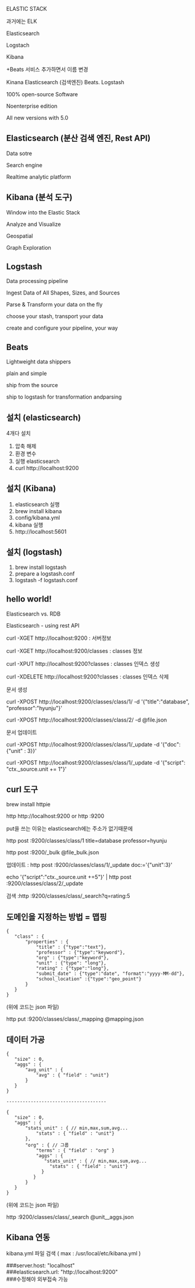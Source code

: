 ELASTIC STACK

과거에는 ELK

Elasticsearch

Logstach

Kibana

+Beats 서비스 추가하면서 이름 변경

Kinana
Elasticsearch (검색엔진)
Beats.  Logstash

100% open-source Software

Noenterprise edition

All new versions with 5.0

Elasticsearch (분산 검색 엔진, Rest API)
---
Data sotre

Search engine

Realtime analytic platform


Kibana (분석 도구)
---
Window into the Elastic Stack

Analyze and Visualize

Geospatial

Graph Exploration

Logstash 
---
Data processing pipeline

Ingest Data of All Shapes, Sizes, and Sources

Parse & Transform your data on the fly

choose your stash, transport your data

create and configure your pipeline, your way

Beats
---
Lightweight data shippers

plain and simple

ship from the source

ship to logstash for transformation andparsing

설치 (elasticsearch)
---
4개다 설치 <br>
1. 압축 해제 <br>
2. 환경 변수 <br>
3. 실행 elasticsearch <br>
4. curl http://localhost:9200 <br>

설치 (Kibana)
---
1. elasticsearch 실행
2. brew install kibana
3. config/kibana.yml
4. kibana 실행
5. http://localhost:5601

설치 (logstash)
---
1. brew install logstash
2. prepare a logstash.conf
3. logstash -f logstash.conf

hello world!
---
Elasticsearch vs. RDB

Elasticsearch - using rest API

curl -XGET http://localhost:9200 : 서버정보

curl -XGET http://localhost:9200/classes : classes 정보

curl -XPUT http://localhost:9200?classes : classes 인덱스 생성

curl -XDELETE http://localhost:9200?classes : classes 인덱스 삭제

문서 생성

curl -XPOST http://localhost:9200/classes/class/1/ -d '{"title":"database", "professor":"hyunju"}'

curl -XPOST http://localhost:9200/classes/class/2/ -d @file.json

문서 업데이트

curl -XPOST http://localhost:9200/classes/class/1/_update -d '{"doc": {"unit" : 3}}'

curl -XPOST http://localhost:9200/classes/class/1/_update -d '{"script": "ctx._source.unit += 1"}'


curl 도구
---
brew install httpie

http http://localhost:9200 or http :9200

put을 쓰는 이유는 elasticsearch에는 주소가 없기때문에

http post :9200/classes/class/1 title=database professor=hyunju

http post :9200/_bulk @file_bulk.json

업데이트 : http post :9200/classes/class/1/_update doc:='{"unit":3}'

echo '{"script":"ctx._source.unit +=5"}' | http post :9200/classes/class/2/_update

검색 :http :9200/classes/class/_search?q=rating:5


도메인을 지정하는 방법 = 맵핑
---
         
    {
       "class" : {
           "properties" : {
               "title" : {"type":"text"},
               "professor" : {"type":"keyword"},
               "org" : {"type":"keyword"},
               "unit" : {"type": "long"},
               "rating" : {"type":"long"},
               "submit_date" : {"type":"date", "format":"yyyy-MM-dd"},
               "school_location" :{"type":"geo_point"}
           }
       }
    }
  
(위에 코드는 json 파일)


http put :9200/classes/class/_mapping @mapping.json


데이터 가공
---
	{
       "size" : 0,
       "aggs" : {
           "avg_unit" : {
               "avg" : { "field" : "unit"}
           }
       }
    }
    
    -------------------------------------
    
    {
       "size" : 0,
       "aggs" : {
           "stats_unit" : { // min,max,sum,avg...
               "stats" : { "field" : "unit"}
           },
           "org" : { // 그룹
               "terms" : { "field" : "org" }
               "aggs" : {
                  "stats_unit" : { // min,max,sum,avg...
                    "stats" : { "field" : "unit"}
                 }
              }
           }
       }
    }
(위에 코드는 json 파일)

http :9200/classes/class/_search @unit__aggs.json


Kibana 연동
---
kibana.yml 파일 검색 ( max : /usr/local/etc/kibana.yml )

###server.host: "localhost" <br>
###elasticsearch.url: "http://localhost:9200" <br>
###수정해야 외부접속 가능<br>


